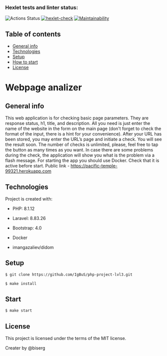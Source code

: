 ### Hexlet tests and linter status:
![Actions Status](https://github.com/IgBuS/php-project-lvl3/actions/workflows/ci.yml/badge.svg)
[![hexlet-check](https://github.com/IgBuS/php-project-lvl3/actions/workflows/hexlet-check.yml/badge.svg)](https://github.com/IgBuS/php-project-lvl3/actions/workflows/hexlet-check.yml)
[![Maintainability](https://api.codeclimate.com/v1/badges/b573b1b324e381ce5917/maintainability)](https://codeclimate.com/github/IgBuS/php-project-lvl3/maintainability)

## Table of contents
* [General info](#general-info)
* [Technologies](#technologies)
* [Setup](#setup)
* [How to start](#start)
* [License](#license)



# Webpage analizer

## General info

This web application is for checking basic page parameters. They are response status, h1, title, and description. All you need is just enter the name of the website in the form on the main page (don't forget to check the format of the input, there is a hint for your convenience). After your URL has been stored, you may enter the URL’s page and initiate a check. You will see the result soon. The number of checks is unlimited, please, feel free to tap the button as many times as you want.
In case there are some problems during the check, the application will show you what is the problem via a flash message. For starting the app you should use Docker. Check that it is active before start.
Public link - https://pacific-temple-99321.herokuapp.com

## Technologies
Project is created with:
* PHP: 8.1.12
* Laravel: 8.83.26
* Bootstrap: 4.0
* Docker

* imangazaliev/didom


## Setup

```sh
$ git clone https://github.com/IgBuS/php-project-lvl3.git

$ make install
```

## Start

```sh
$ make start
```

## License

This project is licensed under the terms of the MIT license.


Creater by @biserg